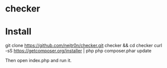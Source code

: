 # checker
# Install
git clone https://github.com/nejtr0n/checker.git checker && cd checker
curl -sS https://getcomposer.org/installer | php
php composer.phar update

Then open index.php and run it.
